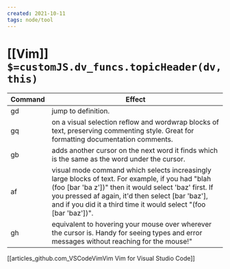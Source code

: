 ```yaml
---
created: 2021-10-11
tags: node/tool
---
```

# [[Vim]] `$=customJS.dv_funcs.topicHeader(dv, this)`
 

| Command | Effect                                                                                                                                                                                                                                                                                                       |
| ------- | ------------------------------------------------------------------------------------------------------------------------------------------------------------------------------------------------------------------------------------------------------------------------------------------------------------ |
| gd      | jump to definition.                                                                                                                                                                                                                                                                                          |
| gq      | on a visual selection reflow and wordwrap blocks of text, preserving commenting style. Great for formatting documentation comments.                                                                                                                                                                          |
| gb      | adds another cursor on the next word it finds which is the same as the word under the cursor.                                                                                                                                                                                                                |
| af      | visual mode command which selects increasingly large blocks of text. For example, if you had "blah (foo [bar 'ba                          z'])" then it would select 'baz' first. If you pressed af again, it'd then select [bar 'baz'], and if you did it a third time it would select "(foo [bar 'baz'])". |
| gh      | equivalent to hovering your mouse over wherever the cursor is. Handy for seeing types and error messages without reaching for the mouse!"                                                                                                                                                                    |
[[articles_github.com_VSCodeVimVim Vim for Visual Studio Code]]


